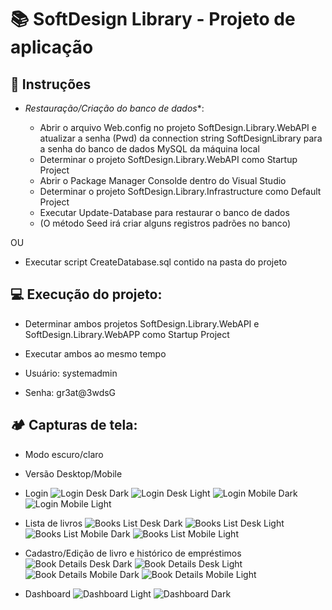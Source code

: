 # 📚 SoftDesign Library - Projeto de aplicação

## 🔧 Instruções

- *Restauração/Criação do banco de dados**:

  - Abrir o arquivo Web.config no projeto SoftDesign.Library.WebAPI e atualizar a senha (Pwd) da connection string SoftDesignLibrary para a senha do banco de dados MySQL da máquina local
  - Determinar o projeto SoftDesign.Library.WebAPI como Startup Project
  - Abrir o Package Manager Consolde dentro do Visual Studio
  - Determinar o projeto SoftDesign.Library.Infrastructure como Default Project
  - Executar Update-Database para restaurar o banco de dados
  - (O método Seed irá criar alguns registros padrões no banco)

OU

  - Executar script CreateDatabase.sql contido na pasta do projeto

## 💻 Execução do projeto:

  - Determinar ambos projetos SoftDesign.Library.WebAPI e SoftDesign.Library.WebAPP como Startup Project
  - Executar ambos ao mesmo tempo

  - Usuário: systemadmin
  - Senha: gr3at@3wdsG

## 🏕️ Capturas de tela:

  - Modo escuro/claro
  - Versão Desktop/Mobile

  - Login
![Login Desk Dark](https://github.com/user-attachments/assets/d57503fa-5c27-4df7-a745-f21beedd9d80) ![Login Desk Light](https://github.com/user-attachments/assets/a22fc090-3fe3-4921-9004-0dfc304f8af8)
![Login Mobile Dark](https://github.com/user-attachments/assets/26590330-f197-471d-81d8-28a5d5b8de3c) ![Login Mobile Light](https://github.com/user-attachments/assets/087d181a-5ce4-497e-bd33-8b358d22ead5)

  - Lista de livros
![Books List Desk Dark](https://github.com/user-attachments/assets/0d93b94d-3e80-4b7f-ac49-6aa5da2d0398) ![Books List Desk Light](https://github.com/user-attachments/assets/fca604a3-f7ad-433d-b067-27ec21d0e249)
![Books List Mobile Dark](https://github.com/user-attachments/assets/b110a629-7177-4cce-b79f-77b4dcd245fa) ![Books List Mobile Light](https://github.com/user-attachments/assets/303beeab-030e-4548-a9a3-ffd2c5dc0070)

  - Cadastro/Edição de livro e histórico de empréstimos
![Book Details Desk Dark](https://github.com/user-attachments/assets/e2a2dfd3-3903-4f80-bd53-e5cc710d7365) ![Book Details Desk Light](https://github.com/user-attachments/assets/fa4dedad-ca60-4e97-b9df-fb578cdbc2da)
![Book Details Mobile Dark](https://github.com/user-attachments/assets/9c1557e7-094a-49f7-bc55-e0e92a562cab) ![Book Details Mobile Light](https://github.com/user-attachments/assets/ea7d7330-38b0-40a0-91a3-03d9bafa7ace)

  - Dashboard
![Dashboard Light](https://github.com/user-attachments/assets/102061c4-2bfd-410d-8855-c6a6eb8eceab)
![Dashboard Dark](https://github.com/user-attachments/assets/be95f29f-b0fb-464a-ad23-2ea56c9cf4fc)
